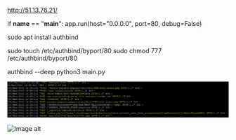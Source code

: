 http://51.13.76.21/

if __name__ == "__main__":
    app.run(host="0.0.0.0", port=80, debug=False)
    
sudo apt install authbind
 
sudo touch /etc/authbind/byport/80
sudo chmod 777 /etc/authbind/byport/80

authbind --deep python3 main.py


![Image alt](https://github.com/kolyasalubov/Lv-568.2.PythonCore/raw/serhiiburnashov/project/serhiiburnashov/consol_img/1.JPG)


![Image alt](https://github.com/{username}/{repository}/raw/{branch}/{path}/image.png)
